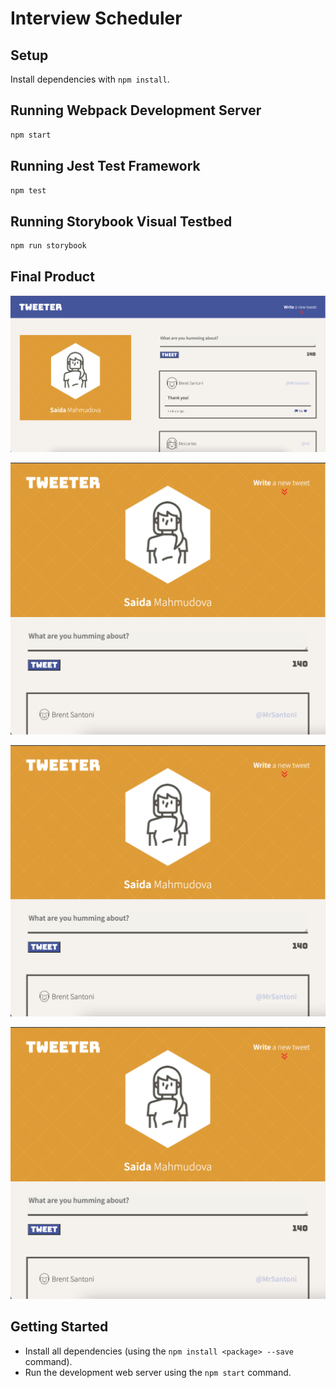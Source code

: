 # Interview Scheduler

## Setup

Install dependencies with `npm install`.

## Running Webpack Development Server

```sh
npm start
```

## Running Jest Test Framework

```sh
npm test
```

## Running Storybook Visual Testbed

```sh
npm run storybook
```


## Final Product

!["Screenshot of Scheduler"](https://github.com/Saida-Mahmudova/tweeter/blob/master/docs/desktop-view.png)

!["Screenshot of Creating Appointment"](https://github.com/Saida-Mahmudova/tweeter/blob/master/docs/mobile-view.png)

!["Screenshot of Confirmation"](https://github.com/Saida-Mahmudova/tweeter/blob/master/docs/mobile-view.png)

!["Screenshot of Editing Appointment"](https://github.com/Saida-Mahmudova/tweeter/blob/master/docs/mobile-view.png)

## Getting Started

- Install all dependencies (using the `npm install <package> --save` command).
- Run the development web server using the `npm start` command.
